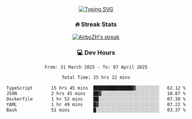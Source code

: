 
<div align="center">
  <a href="https://git.io/typing-svg"><img src="https://readme-typing-svg.demolab.com?font=Fira+Code&size=30&pause=1000&color=33F7F5&center=true&vCenter=true&width=435&lines=Hi+there+%F0%9F%91%8B+I+am+AirboZH+;Welcome+to+my+Github" alt="Typing SVG" /></a>

<h3>🔥 Streak Stats</h3>

<!-- GitHub Readme Streak Stats - https://github.com/DenverCoder1/github-readme-streak-stats -->
<p>
  <a href="https://github.com/DenverCoder1/github-readme-streak-stats">
    <img title="🔥 Get streak stats for your profile at git.io/streak-stats" alt="AirboZH's streak" src="https://streak-stats.demolab.com/?user=AirboZH&theme=monokai-metallian&hide_border=true"/>
  </a>
</p>

<h3>💻 Dev Hours</h3>
<!--START_SECTION:waka-->

```txt
From: 31 March 2025 - To: 07 April 2025

Total Time: 25 hrs 22 mins

TypeScript       15 hrs 45 mins  ███████████████▓░░░░░░░░░   62.12 %
JSON             2 hrs 45 mins   ██▓░░░░░░░░░░░░░░░░░░░░░░   10.87 %
Dockerfile       1 hr 52 mins    ██░░░░░░░░░░░░░░░░░░░░░░░   07.38 %
YAML             1 hr 49 mins    █▓░░░░░░░░░░░░░░░░░░░░░░░   07.22 %
Bash             51 mins         █░░░░░░░░░░░░░░░░░░░░░░░░   03.37 %
```

<!--END_SECTION:waka-->
</div>  
